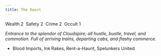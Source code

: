 ```yaml
---
title: The Roost
---
```


Wealth 2  Safety 2  Crime 2  Occult 1

*Entrance to the splendor of Cloudspire; all hustle, bustle, travel, and commotion. Full of arriving trains, departing cabs, and flashy commerce.*
- Blood Imports, Ink Rakes, Rent-a-Haunt, Spelunkers United